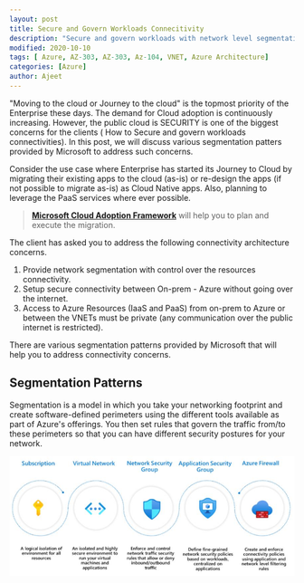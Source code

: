 ```yaml
---
layout: post
title: Secure and Govern Workloads Connecitivity 
description: "Secure and govern workloads with network level segmentation"
modified: 2020-10-10
tags: [ Azure, AZ-303, AZ-303, Az-104, VNET, Azure Architecture]
categories: [Azure]
author: Ajeet
---
```

"Moving to the cloud or Journey to the cloud" is the topmost priority of the Enterprise these days. The demand for Cloud adoption is continuously increasing. However, the public cloud is SECURITY is one of the biggest concerns for the clients ( How to Secure and govern workloads connectivities). 
In this post, we will discuss various segmentation patters provided by Microsoft to address such concerns.

<!-- more -->

Consider the use case where Enterprise has started its Journey to Cloud by migrating their existing apps to the cloud (as-is) or re-design the apps (if not possible to migrate as-is) as Cloud Native apps. Also, planning to leverage the PaaS services where ever possible. 

> **[Microsoft Cloud Adoption Framework](https://docs.microsoft.com/en-us/azure/cloud-adoption-framework/)** will help you to plan and execute the migration.

The client has asked you to address the following connectivity architecture concerns. 

1. Provide network segmentation with control over the resources connectivity. 
2. Setup secure connectivity between On-prem - Azure without going over the internet.
3. Access to Azure Resources (IaaS and PaaS) from on-prem to Azure or between the VNETs must be private (any communication over the public internet is restricted).

There are various segmentation patterns provided by Microsoft that will help you to address connectivity concerns.

## Segmentation Patterns

Segmentation is a model in which you take your networking footprint and create software-defined perimeters using the different tools available as part of Azure's offerings. You then set rules that govern the traffic from/to these perimeters so that you can have different security postures for your network.

![](../images/posts/azure/segpatterns.JPG)